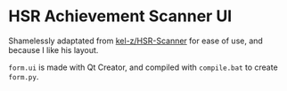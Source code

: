 # HSR Achievement Scanner UI

Shamelessly adaptated from [kel-z/HSR-Scanner](https://github.com/kel-z/HSR-Scanner/tree/904e2b064ea2005a96d7281f06065488cb33c4ab/src/ui) for ease of use, and because I like his layout.

`form.ui` is made with Qt Creator, and compiled with `compile.bat` to create `form.py`.